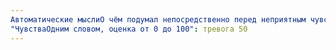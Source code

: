 ```yaml
---
Автоматические мыслиО чём подумал непосредственно перед неприятным чувством и во время его переживания: Трубу может прорвать, нужно разговаривать с сантехниками, тратить кучу времени и денег
"ЧувстваОдним словом, оценка от 0 до 100": тревога 50
---
```

